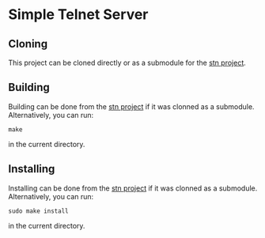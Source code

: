 Simple Telnet Server
====================

Cloning
-------

This project can be cloned directly or as a submodule for the [stn project](https://github.com/Marneus68/stn).

Building
--------

Building can be done from the [stn project](https://github) if it was clonned as a submodule. Alternatively, you can run:

    make

in the current directory.

Installing
----------

Installing can be done from the [stn project](https://github) if it was clonned as a submodule. Alternatively, you can run:

    sudo make install

in the current directory.

